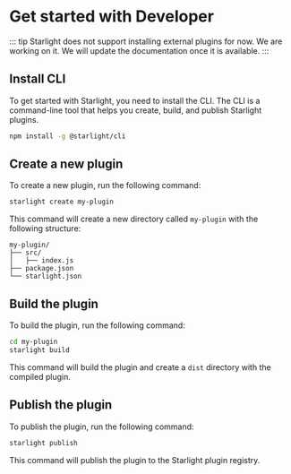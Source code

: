 # Get started with Developer

::: tip
Starlight does not support installing external plugins for now. We are working on it. We will update the documentation once it is available.
:::

## Install CLI

To get started with Starlight, you need to install the CLI. The CLI is a command-line tool that helps you create, build, and publish Starlight plugins.

```bash
npm install -g @starlight/cli
```

## Create a new plugin

To create a new plugin, run the following command:

```bash
starlight create my-plugin
```

This command will create a new directory called `my-plugin` with the following structure:

```plaintext
my-plugin/
├── src/
│   ├── index.js
├── package.json
└── starlight.json
```

## Build the plugin

To build the plugin, run the following command:

```bash
cd my-plugin
starlight build
```

This command will build the plugin and create a `dist` directory with the compiled plugin.

## Publish the plugin

To publish the plugin, run the following command:

```bash
starlight publish
```

This command will publish the plugin to the Starlight plugin registry.
